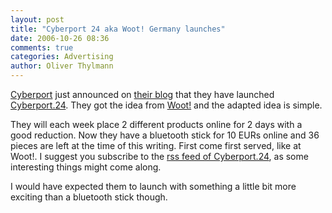 ```yaml
---
layout: post
title: "Cyberport 24 aka Woot! Germany launches"
date: 2006-10-26 08:36
comments: true
categories: Advertising
author: Oliver Thylmann
---
```








[Cyberport](http://cyberport.de) just announced on [their blog](http://www.cyberbloc.de/index.php?/site/comments/cyberport24_blogshopping_more/) that they have launched [Cyberport.24](http://www.cyberport24.de/). They got the idea from [Woot!](http://www.woot.com/) and the adapted idea is simple.

They will each week place 2 different products online for 2 days with a good reduction. Now they have a bluetooth stick for 10 EURs online and 36 pieces are left at the time of this writing. First come first served, like at Woot!. I suggest you subscribe to the [rss feed of Cyberport.24](http://www.cyberport24.de/index.php?/site/rss_2.0/), as some interesting things might come along.

I would have expected them to launch with something a little bit more exciting than a bluetooth stick though.


